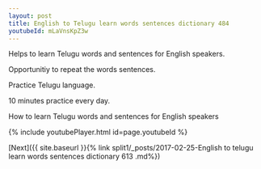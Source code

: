 ```yaml
---
layout: post
title: English to Telugu learn words sentences dictionary 484 
youtubeId: mLaVnsKpZ3w
---
```

 
 
Helps to learn Telugu words and sentences for English speakers.

Opportunitiy to repeat the words sentences. 

Practice Telugu language. 
 
10 minutes practice every day. 
 
How to learn Telugu words and sentences for English speakers 
 
{% include youtubePlayer.html id=page.youtubeId %}
 
 
[Next]({{ site.baseurl }}{% link  split1/_posts/2017-02-25-English to telugu learn words sentences dictionary 613 .md%})
 
